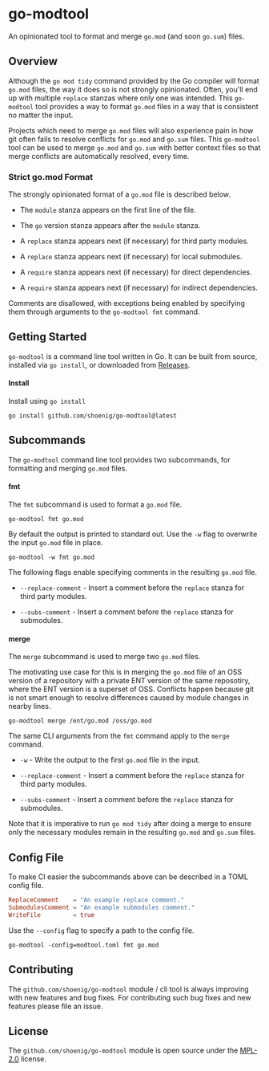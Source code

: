 # go-modtool

An opinionated tool to format and merge `go.mod` (and soon `go.sum`) files.

## Overview

Although the `go mod tidy` command provided by the Go compiler will format `go.mod` files,
the way it does so is not strongly opinionated. Often, you'll end up with multiple `replace`
stanzas where only one was intended. This `go-modtool` tool provides a way to format `go.mod`
files in a way that is consistent no matter the input.

Projects which need to merge `go.mod` files will also experience pain in how git often
fails to resolve conflicts for `go.mod` and `go.sum` files. This `go-modtool` tool can be
used to merge `go.mod` and `go.sum` with better context files so that merge conflicts are 
automatically resolved, every time.

### Strict go.mod Format

The strongly opinionated format of a `go.mod` file is described below.

- The `module` stanza appears on the first line of the file.

- The `go` version stanza appears after the `module` stanza.

- A `replace` stanza appears next (if necessary) for third party modules.

- A `replace` stanza appears next (if necessary) for local submodules.

- A `require` stanza appears next (if necessary) for direct dependencies.

- A `require` stanza appears next (if necessary) for indirect dependencies.

Comments are disallowed, with exceptions being enabled by specifying them through
arguments to the `go-modtool fmt` command.

## Getting Started

`go-modtool` is a command line tool written in Go. It can be built from source, installed
via `go install`, or downloaded from [Releases](https://github.com/shoenig/go-modtool/releases).

#### Install

Install using `go install`

```shell
go install github.com/shoenig/go-modtool@latest
```

## Subcommands

The `go-modtool` command line tool provides two subcommands, for formatting and merging
`go.mod` files.

#### fmt

The `fmt` subcommand is used to format a `go.mod` file.

```shell
go-modtool fmt go.mod
```

By default the output is printed to standard out. Use the `-w` flag to overwrite the
input `go.mod` file in place.

```shell
go-modtool -w fmt go.mod
```

The following flags enable specifying comments in the resulting `go.mod` file.

- `--replace-comment` - Insert a comment before the `replace` stanza for third party modules.

- `--subs-comment` - Insert a comment before the `replace` stanza for submodules.

#### merge

The `merge` subcommand is used to merge two `go.mod` files.

The motivating use case for this is in merging the `go.mod` file of an OSS version
of a repository with a private ENT version of the same reposotiry, where the ENT
version is a superset of OSS. Conflicts happen because git is not smart enough to
resolve differences caused by module changes in nearby lines.

```shell
go-modtool merge /ent/go.mod /oss/go.mod
```

The same CLI arguments from the `fmt` command apply to the `merge` command.

- `-w` - Write the output to the first `go.mod` file in the input.

- `--replace-comment` - Insert a comment before the `replace` stanza for third party modules.

- `--subs-comment` - Insert a comment before the `replace` stanza for submodules.

Note that it is imperative to run `go mod tidy` after doing a merge to ensure only
the necessary modules remain in the resulting `go.mod` and `go.sum` files.

## Config File

To make CI easier the subcommands above can be described in a TOML config file.

```toml
ReplaceComment    = "An example replace comment."
SubmodulesComment = "An example submodules comment."
WriteFile         = true
```

Use the `--config` flag to specify a path to the config file.

```shell-session
go-modtool -config=modtool.toml fmt go.mod
```

## Contributing

The `github.com/shoenig/go-modtool` module / cli tool is always improving with new features
and bug fixes. For contributing such bug fixes and new features please file an issue.

## License

The `github.com/shoenig/go-modtool` module is open source under the [MPL-2.0](LICENSE) license.

